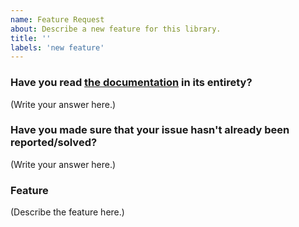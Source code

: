 ```yaml
---
name: Feature Request
about: Describe a new feature for this library.
title: ''
labels: 'new feature'
---
```


<!--
  MAKE SURE TO READ AND FOLLOW THIS TEMPLATE CLOSELY OR YOUR ISSUE WILL BE
  CLOSED WITHOUT NOTICE
-->

### Have you read [the documentation](https://github.com/archriss/react-native-render-html/blob/master/README.md) in its entirety?

(Write your answer here.)

### Have you made sure that your issue hasn't already been reported/solved?

(Write your answer here.)

### Feature

<!--
  Make sure to describe as precisely as possible the feature you'd like to see
  implemented. When relevant, provide visual examples (screenshots,
  screencasts, diagrams...).
-->

(Describe the feature here.)
